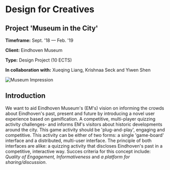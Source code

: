 # Design for Creatives

## Project 'Museum in the City'

**Timeframe:** Sept. '18 — Feb. '19

**Client:** Eindhoven Museum

**Type:** Design Project (10 ECTS)

**In collaboration with:** Xueqing Liang, Krishnaa Seck and Yiwen Shen

![Museum Impression](https://images.unsplash.com/photo-1515169273894-7e876dcf13da?ixlib=rb-0.3.5&ixid=eyJhcHBfaWQiOjEyMDd9&s=cb3bb8b0e3d3d7bc61e782d41ee4562f&auto=format&fit=crop&w=1950&q=80)


## Introduction

We want to aid Eindhoven Museum's (EM's) vision on informing the crowds about Eindhoven's past, present and future by introducing a novel user experience based on gamification. A competitive, multi-player quizzing activity challenges- and informs EM's visitors about historic developments around the city. This game activity should be 'plug-and-play', engaging and competitive. 
This activity can be either of two forms: a single 'game-board' interface and a distributed, multi-user interface. The principle of both interfaces are alike: a quizzing activity that discloses Eindhoven's past in a competitive, interactive way. 
Succes criteria for this concept include: *Quality of Engagement, Informativeness* and *a platform for sharing/discussion*.
